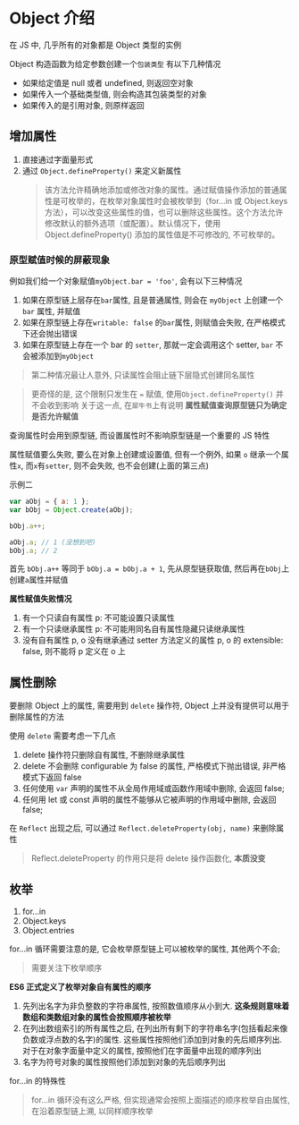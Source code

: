 # Object 介绍

在 JS 中, 几乎所有的对象都是 Object 类型的实例

Object 构造函数为给定参数创建一个`包装类型` 有以下几种情况

- 如果给定值是 null 或者 undefined, 则返回空对象
- 如果传入一个基础类型值, 则会构造其包装类型的对象
- 如果传入的是引用对象, 则原样返回

## 增加属性

1. 直接通过字面量形式
2. 通过 `Object.defineProperty()` 来定义新属性
   > 该方法允许精确地添加或修改对象的属性。通过赋值操作添加的普通属性是可枚举的，在枚举对象属性时会被枚举到（for...in 或 Object.keys 方法），可以改变这些属性的值，也可以删除这些属性。这个方法允许修改默认的额外选项（或配置）。默认情况下，使用 Object.defineProperty() 添加的属性值是不可修改的, 不可枚举的。

### 原型赋值时候的屏蔽现象

例如我们给一个对象赋值`myObject.bar = 'foo'`, 会有以下三种情况

1. 如果在原型链上层存在`bar`属性, 且是普通属性, 则会在 `myObject` 上创建一个 `bar` 属性, 并赋值
2. 如果在原型链上存在`writable: false` 的`bar`属性, 则赋值会失败, 在严格模式下还会抛出错误
3. 如果在原型链上存在一个 bar 的 `setter`, 那就一定会调用这个 setter, `bar` 不会被添加到`myObject`

> 第二种情况最让人意外, 只读属性会阻止链下层隐式创建同名属性

> 更奇怪的是, 这个限制只发生在 `=` 赋值, 使用`Object.defineProperty()` 并不会收到影响
> 关于这一点, 在`犀牛书`上有说明 **属性赋值查询原型链只为确定是否允许赋值**

查询属性时会用到原型链, 而设置属性时不影响原型链是一个重要的 JS 特性

属性赋值要么失败, 要么在对象上创建或设置值, 但有一个例外, 如果 `o` 继承一个属性`x`, 而`x`有`setter`, 则不会失败, 也不会创建(上面的第三点)

示例二

```js
var aObj = { a: 1 };
var bObj = Object.create(aObj);

bObj.a++;

aObj.a; // 1 (没想到吧)
bObj.a; // 2
```

首先 `bObj.a++` 等同于 `bObj.a = bObj.a + 1`, 先从原型链获取值, 然后再在`bObj`上创建`a`属性并赋值

**属性赋值失败情况**

1. 有一个只读自有属性 p: 不可能设置只读属性
2. 有一个只读继承属性 p: 不可能用同名自有属性隐藏只读继承属性
3. 没有自有属性 p, o 没有继承通过 setter 方法定义的属性 p, o 的 extensible: false, 则不能将 p 定义在 o 上

## 属性删除

要删除 Object 上的属性, 需要用到 `delete` 操作符, Object 上并没有提供可以用于删除属性的方法

使用 `delete` 需要考虑一下几点

1. delete 操作符只删除自有属性, 不删除继承属性
2. delete 不会删除 configurable 为 false 的属性, 严格模式下抛出错误, 非严格模式下返回 false
3. 任何使用 `var` 声明的属性不从全局作用域或函数作用域中删除, 会返回 false;
4. 任何用 let 或 const 声明的属性不能够从它被声明的作用域中删除, 会返回 false;

在 `Reflect` 出现之后, 可以通过 `Reflect.deleteProperty(obj, name)` 来删除属性

> Reflect.deleteProperty 的作用只是将 delete 操作函数化, **本质没变**

## 枚举

1. for...in
2. Object.keys
3. Object.entries

for...in 循环需要注意的是, 它会枚举原型链上可以被枚举的属性, 其他两个不会;

> 需要关注下枚举顺序

**ES6 正式定义了枚举对象自有属性的顺序**

1. 先列出名字为非负整数的字符串属性, 按照数值顺序从小到大. **这条规则意味着数组和类数组对象的属性会按照顺序被枚举**
2. 在列出数组索引的所有属性之后, 在列出所有剩下的字符串名字(包括看起来像负数或浮点数的名字)的属性. 这些属性按照他们添加到对象的先后顺序列出. 对于在对象字面量中定义的属性, 按照他们在字面量中出现的顺序列出
3. 名字为符号对象的属性按照他们添加到对象的先后顺序列出

for...in 的特殊性

> for...in 循环没有这么严格, 但实现通常会按照上面描述的顺序枚举自由属性, 在沿着原型链上溯, 以同样顺序枚举

